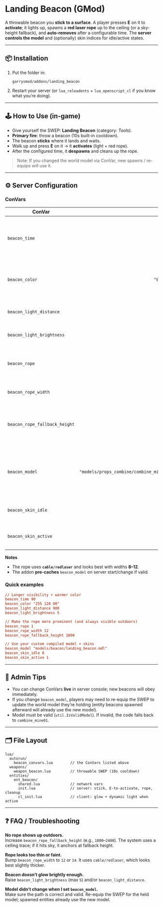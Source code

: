# Landing Beacon (GMod)

A throwable beacon you **stick to a surface**. A player presses **E** on it to **activate**; it lights up, spawns a **red laser rope** up to the ceiling (or a sky-height fallback), and **auto-removes** after a configurable time. The **server controls the model** and (optionally) skin indices for idle/active states.

---

## 📦 Installation

1. Put the folder in:
   ```
   garrysmod/addons/landing_beacon
   ```
2. Restart your server (or `lua_reloadents` + `lua_openscript_cl` if you know what you’re doing).

---

## 🕹️ How to Use (in-game)

- Give yourself the SWEP: **Landing Beacon** (category: *Tools*).
- **Primary fire**: throw a beacon (10s built-in cooldown).
- The beacon **sticks** where it lands and waits.
- Walk up and press **E** on it → it **activates** (light + red rope).
- After the configured time, it **despawns** and cleans up the rope.

> Note: If you changed the world model via ConVar, new spawns / re-equips will use it.

---

## ⚙️ Server Configuration

### ConVars

| ConVar | Default | Type | What it does |
|---|---:|:---:|---|
| `beacon_time` | `45` | number (sec) | Lifetime **after activation**. When time is up, the beacon auto-removes. Min 5, max 600. |
| `beacon_color` | `"0 180 255"` | string `"R G B"` | Color of the dynamic light/glow on the beacon when active. Each 0–255. |
| `beacon_light_distance` | `600` | number | Dynamic-light radius (visual brightness falloff). |
| `beacon_light_brightness` | `3` | number (1–5) | Dynamic-light brightness multiplier. |
| `beacon_rope` | `1` | bool (0/1) | Draw the **rope** upward when activated. (Uses `cable/redlaser` material.) |
| `beacon_rope_width` | `10` | number (1–16) | Visual thickness of the rope/laser. |
| `beacon_rope_fallback_height` | `1200` | number (units) | If no ceiling is detected (e.g., open sky), place the rope end this far above the beacon. |
| `beacon_model` | `"models/props_combine/combine_mine01.mdl"` | string (model path) | **Server-chosen** model for both the beacon **entity** and the **SWEP worldmodel**. Must be a valid model path. |
| `beacon_skin_idle` | `0` | integer | Skin index to use while **idle** (before E-press). |
| `beacon_skin_active` | `1` | integer | Skin index to use when **active** (after E-press). |

**Notes**
- The rope uses **`cable/redlaser`** and looks best with widths **8–12**.
- The addon **pre-caches** `beacon_model` on server start/change if valid.

### Quick examples

```cfg
// Longer visibility + warmer color
beacon_time 90
beacon_color "255 120 80"
beacon_light_distance 900
beacon_light_brightness 5

// Make the rope more prominent (and always visible outdoors)
beacon_rope 1
beacon_rope_width 12
beacon_rope_fallback_height 1800

// Use your custom compiled model + skins
beacon_model "models/beacon/landing_beacon.mdl"
beacon_skin_idle 0
beacon_skin_active 1
```

---

## 🔧 Admin Tips

- You can change ConVars **live** in server console; new beacons will obey immediately.
- If you change `beacon_model`, players may need to re-equip the SWEP to update the world model they’re holding (entity beacons spawned afterward will already use the new model).
- Model must be valid (`util.IsValidModel`). If invalid, the code falls back to `combine_mine01`.

---

## 🗂️ File Layout

```
lua/
  autorun/
    beacon_convars.lua        // the ConVars listed above
  weapons/
    weapon_beacon.lua         // throwable SWEP (10s cooldown)
  entities/
    ent_beacon/
      shared.lua              // network vars
      init.lua                // server: stick, E-to-activate, rope, cleanup
      cl_init.lua             // client: glow + dynamic light when active
```

---

## ❓ FAQ / Troubleshooting

**No rope shows up outdoors.**  
Increase `beacon_rope_fallback_height` (e.g., `1800`–`2400`). The system uses a ceiling trace; if it hits sky, it anchors at fallback height.

**Rope looks too thin or faint.**  
Bump `beacon_rope_width` to `12` or `14`. It uses `cable/redlaser`, which looks best slightly thicker.

**Beacon doesn’t glow brightly enough.**  
Raise `beacon_light_brightness` (max `5`) and/or `beacon_light_distance`.

**Model didn’t change when I set `beacon_model`.**  
Make sure the path is correct and valid. Re-equip the SWEP for the held model; spawned entities already use the new model.
